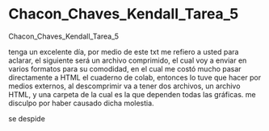 # Chacon_Chaves_Kendall_Tarea_5
Chacon_Chaves_Kendall_Tarea_5

tenga un excelente día, por medio de este txt me refiero a usted para aclarar, el siguiente será un archivo comprimido, el cual voy a enviar en varios formatos para su comodidad, en el cual me costó mucho pasar directamente a HTML el cuaderno de colab, entonces lo tuve que hacer por medios externos, al descomprimir va a tener dos archivos, un archivo HTML, y una carpeta de la cual es la que dependen todas las gráficas. me disculpo por haber causado dicha molestia.

se despide